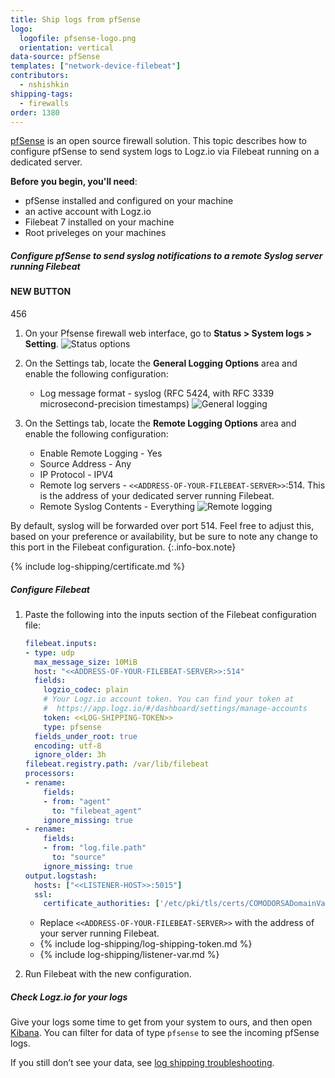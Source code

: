 ```yaml
---
title: Ship logs from pfSense
logo:
  logofile: pfsense-logo.png
  orientation: vertical
data-source: pfSense
templates: ["network-device-filebeat"]
contributors:
  - nshishkin
shipping-tags:
  - firewalls
order: 1380
---
```

[pfSense](https://www.pfsense.org/) is an open source firewall solution. This topic describes how to configure pfSense to send system logs to Logz.io via Filebeat running on a dedicated server. 

**Before you begin, you'll need**: 

* pfSense installed and configured on your machine
* an active account with Logz.io
* Filebeat 7 installed on your machine
* Root priveleges on your machines 

<div class="tasklist">


##### Configure pfSense to send syslog notifications to a remote Syslog server running Filebeat

#### NEW BUTTON
456

<!-- logzio-inject:grafana:dashboards-installation ids=['4Tk1cgkBEnyrOjTuhKILto','4F0PJis1p02ZyMtuMflYyo'] -->

1. On your Pfsense firewall web interface, go to **Status > System logs > Setting**.
![Status options](https://dytvr9ot2sszz.cloudfront.net/logz-docs/pfsense/Pfsense_Status_Options.png)
2. On the Settings tab, locate the **General Logging Options** area and enable the following configuration:

   * Log message format - syslog (RFC 5424, with RFC 3339 microsecond-precision timestamps)
![General logging](https://dytvr9ot2sszz.cloudfront.net/logz-docs/pfsense/Pfsense_General_Logging.png)

3. On the Settings tab, locate the **Remote Logging Options** area and enable the following configuration:

   * Enable Remote Logging - Yes
   * Source Address - Any
   * IP Protocol - IPV4
   * Remote log servers - `<<ADDRESS-OF-YOUR-FILEBEAT-SERVER>>`:514. This is the address of your dedicated server running Filebeat.
   * Remote Syslog Contents - Everything
![Remote logging](https://dytvr9ot2sszz.cloudfront.net/logz-docs/pfsense/Pfsense_Remote_Logging_Config.png)

  
<!-- info-box-start:info -->
By default, syslog will be forwarded over port 514. Feel free to adjust this, based on your preference or availability, but be sure to note any change to this port in the Filebeat configuration.
{:.info-box.note}
<!-- info-box-end -->

{% include log-shipping/certificate.md %}


##### Configure Filebeat

1. Paste the following into the inputs section of the Filebeat configuration file:

   ```yaml
   filebeat.inputs:
   - type: udp
     max_message_size: 10MiB
     host: "<<ADDRESS-OF-YOUR-FILEBEAT-SERVER>>:514"
     fields:
       logzio_codec: plain
       # Your Logz.io account token. You can find your token at
       #  https://app.logz.io/#/dashboard/settings/manage-accounts
       token: <<LOG-SHIPPING-TOKEN>>
       type: pfsense
     fields_under_root: true
     encoding: utf-8
     ignore_older: 3h
   filebeat.registry.path: /var/lib/filebeat
   processors:
   - rename:
       fields:
       - from: "agent"
         to: "filebeat_agent"
       ignore_missing: true
   - rename:
       fields:
       - from: "log.file.path"
         to: "source"
       ignore_missing: true
   output.logstash:
     hosts: ["<<LISTENER-HOST>>:5015"]
     ssl:
       certificate_authorities: ['/etc/pki/tls/certs/COMODORSADomainValidationSecureServerCA.crt']
   ```
  
   * Replace `<<ADDRESS-OF-YOUR-FILEBEAT-SERVER>>` with the address of your server running Filebeat.
   * {% include log-shipping/log-shipping-token.md %}
   * {% include log-shipping/listener-var.md %}

2. Run Filebeat with the new configuration.

##### Check Logz.io for your logs

Give your logs some time to get from your system to ours, and then open [Kibana](https://app.logz.io/#/dashboard/kibana/discover?). You can filter for data of type `pfsense` to see the incoming pfSense logs.
  
If you still don’t see your data, see [log shipping troubleshooting](https://docs.logz.io/user-guide/log-shipping/log-shipping-troubleshooting.html).

</div>
